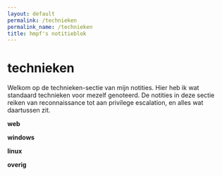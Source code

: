 ```yaml
---
layout: default
permalink: /technieken
permalink_name: /technieken
title: hmpf's notitieblok
---
```


# **technieken**

Welkom op de technieken-sectie van mijn notities. Hier heb ik wat standaard technieken voor mezelf genoteerd. De notities in deze sectie reiken van reconnaissance tot aan privilege escalation, en alles wat daartussen zit. 

**web**

**windows**

**linux**

**overig**




